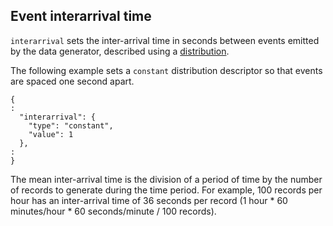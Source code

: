 ## Event interarrival time

`interarrival` sets the inter-arrival time in seconds between events emitted by the data generator, described using a [distribution](distributions.md).

The following example sets a `constant` distribution descriptor so that events are spaced one second apart.


```
{
:
  "interarrival": {
    "type": "constant",
    "value": 1
  },
:
}
```

The mean inter-arrival time is the division of a period of time by the number of records to generate during the time period. For example, 100 records per hour has an inter-arrival time of 36 seconds per record (1 hour * 60 minutes/hour * 60 seconds/minute / 100 records).